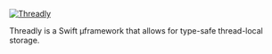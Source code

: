 [![Threadly](https://github.com/nvzqz/Threadly/raw/assets/banner.png)](https://github.com/nvzqz/Threadly)

Threadly is a Swift µframework that allows for type-safe thread-local storage.
